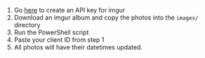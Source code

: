 1. Go [here](https://api.imgur.com/oauth2/addclient) to create an API key for imgur
2. Download an imgur album and copy the photos into the `images/` directory
3. Run the PowerShell script
4. Paste your client ID from step 1
5. All photos will have their datetimes updated.

